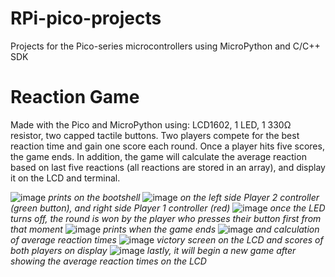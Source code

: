 # RPi-pico-projects
Projects for the Pico-series microcontrollers using MicroPython and C/C++ SDK

# Reaction Game

Made with the Pico and MicroPython using: LCD1602, 1 LED, 1 330Ω resistor, two capped tactile buttons. Two players compete for the best reaction time and gain one score each round. Once a player hits five scores, the game ends. In addition, the game will calculate the average reaction based on last five reactions (all reactions are stored in an array), and display it on the LCD and terminal.

![image](https://user-images.githubusercontent.com/87731856/217179677-cc887c50-ea92-4b42-9f22-196381f6eaad.png)
*prints on the bootshell*
![image](https://user-images.githubusercontent.com/87731856/217180184-f67d563e-2eb4-4059-9400-73d95b61e869.png)
*on the left side Player 2 controller (green button), and right side Player 1 controller (red)*
![image](https://user-images.githubusercontent.com/87731856/217179739-0e0ea30c-f2a7-47fc-add9-ff3800f41042.png)
*once the LED turns off, the round is won by the player who presses their button first from that moment*
![image](https://user-images.githubusercontent.com/87731856/217179861-f2f2673a-023a-47de-b43f-ba6000db7ea0.png) 
*prints when the game ends*
![image](https://user-images.githubusercontent.com/87731856/217891107-f5e19b13-69c7-4797-b40a-a70191bce40d.png) 
*and calculation of average reaction times*
![image](https://user-images.githubusercontent.com/87731856/217180328-de646231-6430-4a98-bc42-a7ed0c53aaf9.png)
*victory screen on the LCD and scores of both players on display*
![image](https://user-images.githubusercontent.com/87731856/217895031-88c8585e-3828-490c-905d-32eff490368d.png)
*lastly, it will begin a new game after showing the average reaction times on the LCD*
